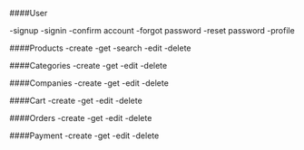 ####User

-signup
-signin
-confirm account
-forgot password
-reset password
-profile

####Products
-create
-get
-search
-edit
-delete

####Categories
-create
-get
-edit
-delete

####Companies
-create
-get
-edit
-delete

####Cart
-create
-get
-edit
-delete

####Orders
-create
-get
-edit
-delete

####Payment
-create
-get
-edit
-delete
